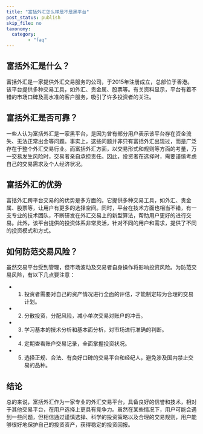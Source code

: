 ```yaml
---
title: "富括外汇怎么样是不是黑平台"
post_status: publish
skip_file: no
taxonomy:
  category:
        - "faq"
---
```


## 富括外汇是什么？

富括外汇是一家提供外汇交易服务的公司，于2015年注册成立，总部位于香港。该平台提供多种交易工具，如外汇、贵金属、股票等。有关资料显示，平台有着不错的市场口碑及高水准的客户服务，吸引了许多投资者的关注。

## 富括外汇是否可靠？

一些人认为富括外汇是一家黑平台，是因为曾有部分用户表示该平台存在资金流失、无法正常出金等问题。事实上，这些问题并非只有富括外汇出现过，而是广泛存在于整个外汇交易行业。而富括外汇方面，以交易形式和规则等方面的考量，万一交易发生风险时，交易者亲自承担责任。因此，投资者在选择时，需要谨慎考虑自己的交易需求及个人经济状况。

## 富括外汇的优势

富括外汇跨平台交易的的优势是多方面的。它提供多种交易工具，如外汇、贵金属、股票等，让用户有更多的选择空间。同时，平台在技术方面也相当不错，有一支专业的技术团队，不断研发在外汇交易上的新型算法，帮助用户更好的进行交易。此外，该平台提供的投资体系非常灵活，针对不同的用户和需求，提供了不同的投资模式和方式。

## 如何防范交易风险？

虽然交易平台受到管理，但市场波动及交易者自身操作将影响投资风险。为防范交易风险，有以下几点要注意：

- 1. 投资者需要对自己的资产情况进行全面的评估，才能制定较为合理的交易计划。
- 2. 分散投资，分配风险，减小单次交易对账户的冲击。
- 3. 学习基本的技术分析和基本面分析，对市场进行准确的判断。
- 4. 定期查看账户交易记录，全面掌握投资状况。
- 5. 选择正规、合法、有良好口碑的交易平台和经纪人，避免涉及国内禁止交易的品种。

## 结论

总的来说，富括外汇作为一家专业的外汇交易平台，具备良好的信誉和技术，相对于其他交易平台，在用户选择上更具有竞争力。虽然在某些情况下，用户可能会遇到一些问题，但相信通过谨慎选择、科学的投资策略以及合理的交易规则，用户能够很好地保护自己的投资资产，获得稳定的投资回报。
